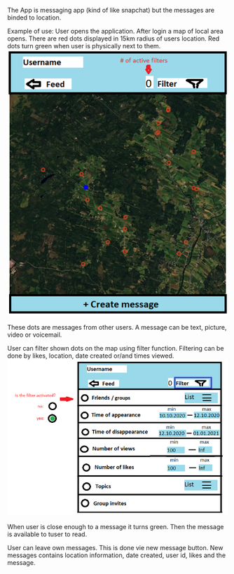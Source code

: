 The App is messaging app (kind of like snapchat) but the messages are binded to location. 

Example of use:
User opens the application. After login a map of local area opens. There are red dots displayed in 15km radius of users location. Red dots turn green when user is physically next to them.
![map picture](pictures/MapView.PNG)

These dots are messages from other users. A message can be text, picture, video or voicemail.

User can filter shown dots on the map using filter function. Filtering can be done by likes, location, date created or/and times viewed.
![filter view](pictures/FilterView.PNG)

When user is close enough to a message it turns green. Then the message is available to tuser to read. 

User can leave own messages. This is done vie new message button. New messages contains location information, date created, user id, likes and the message. 
